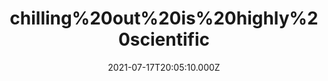 ---
title: "chilling%20out%20is%20highly%20scientific"
videoSrc: https://f000.backblazeb2.com/file/futureporn/projektmelody-chaturbate-2021-07-17.mp4
videoSrcHash: bafybeigei5ehdgvj3ej2pchtm5dnffqqt3ir6clsrawxwlvh5ygccds4vm?filename=projektmelody-chaturbate-2021-07-17T20:05:10.000Z.mp4
video720Hash: 
video480Hash: 
video360Hash: 
video240Hash: bafybeihekejklbjmynad5gdcagwevbka32hv74weekgghkpy5evtf3hrvq?filename=projektmelody-chaturbate-20210717T200510Z-240p.mp4
thinHash: 
thiccHash: bafkreigq3n3bqeyrufgqda5ajwxlipndeoyy6wbckgm7m6bbcqljgk2muq?filename=20210717T200510Z-thicc.jpg
announceTitle: "fap%20and%20chill%20kinda%20day"
announceUrl: https://twitter.com/ProjektMelody/status/1416489172311887876
date: 2021-07-17T20:05:10.000Z
note: 
video240TmpFilePath: 
tmpFilePath: /root/futureporn_tmp/projektmelody-chaturbate-20210717T200510Z.mp4
layout: layouts/vod.njk
tags:
---